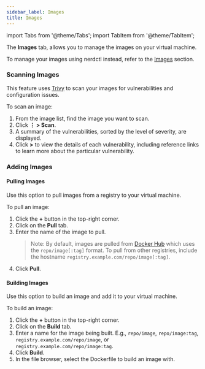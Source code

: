 ```yaml
---
sidebar_label: Images
title: Images
---
```


import Tabs from '@theme/Tabs';
import TabItem from '@theme/TabItem';

The **Images** tab, allows you to manage the images on your virtual machine.

To manage your images using nerdctl instead, refer to the [Images](../tutorials/working-with-images) section.

### Scanning Images

This feature uses [Trivy] to scan your images for vulnerabilities and configuration issues.

To scan an image:

1. From the image list, find the image you want to scan.
1. Click **⋮ > Scan**.
1. A summary of the vulnerabilities, sorted by the level of severity, are displayed.
1. Click **>** to view the details of each vulnerability, including reference links to learn more about the particular vulnerability.

[Trivy]:
https://github.com/aquasecurity/trivy

### Adding Images

#### Pulling Images

Use this option to pull images from a registry to your virtual machine.

To pull an image:

1. Click the **+** button in the top-right corner.
1. Click on the **Pull** tab.
1. Enter the name of the image to pull.
    > Note: By default, images are pulled from [Docker Hub] which uses the `repo/image[:tag]` format. To pull from other registries, include the hostname `registry.example.com/repo/image[:tag]`.
1. Click **Pull**.

[Docker Hub]:
https://hub.docker.com/

#### Building Images

Use this option to build an image and add it to your virtual machine.

To build an image:

1. Click the **+** button in the top-right corner.
1. Click on the **Build** tab.
1. Enter a name for the image being built. E.g., `repo/image`, `repo/image:tag`, `registry.example.com/repo/image`, or `registry.example.com/repo/image:tag`.
1. Click **Build**.
1. In the file browser, select the Dockerfile to build an image with.
